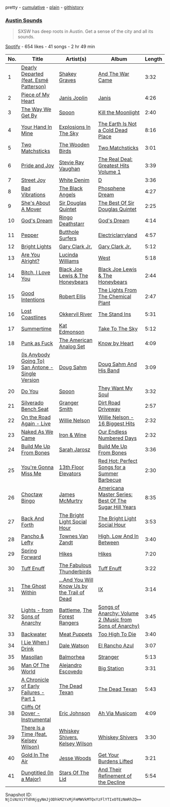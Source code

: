 pretty - [cumulative](/playlists/cumulative/2d96NZvM6U7G14LDQdNfwS.md) - [plain](/playlists/plain/2d96NZvM6U7G14LDQdNfwS) - [githistory](https://github.githistory.xyz/mackorone/spotify-playlist-archive/blob/main/playlists/plain/2d96NZvM6U7G14LDQdNfwS)

### [Austin Sounds](https://open.spotify.com/playlist/2d96NZvM6U7G14LDQdNfwS)

> SXSW has deep roots in Austin\. Get a sense of the city and all its sounds.

[Spotify](https://open.spotify.com/user/spotify) - 654 likes - 41 songs - 2 hr 49 min

| No. | Title | Artist(s) | Album | Length |
|---|---|---|---|---|
| 1 | [Dearly Departed \(feat\. Esmé Patterson\)](https://open.spotify.com/track/0ewrI06EIDMGXvgJxuyF3U) | [Shakey Graves](https://open.spotify.com/artist/1fZpYWNWdL5Z3wrDtISFUH) | [And The War Came](https://open.spotify.com/album/1Sq6MrxVCTezf62YzsbzED) | 3:32 |
| 2 | [Piece of My Heart](https://open.spotify.com/track/2RWraN4ZkuqjcNQAlBNGEH) | [Janis Joplin](https://open.spotify.com/artist/4NgfOZCL9Ml67xzM0xzIvC) | [Janis](https://open.spotify.com/album/294SMYuchjGEbo3bko8QVt) | 4:26 |
| 3 | [The Way We Get By](https://open.spotify.com/track/141UpF0ofvBWm3r5JQwZ83) | [Spoon](https://open.spotify.com/artist/0K1q0nXQ8is36PzOKAMbNe) | [Kill the Moonlight](https://open.spotify.com/album/0v3Pue4UjRmcwluqtcXw79) | 2:40 |
| 4 | [Your Hand In Mine](https://open.spotify.com/track/5uWzSBJKqdSKJ3uMrYYUIT) | [Explosions In The Sky](https://open.spotify.com/artist/1uQWmt1OhuHGRKmZ2ZcL6p) | [The Earth Is Not a Cold Dead Place](https://open.spotify.com/album/1JU4XTyTzADBQE1KpM0Wtx) | 8:16 |
| 5 | [Two Matchsticks](https://open.spotify.com/track/6J4Dh1MjjeneveGrr2JXiV) | [The Wooden Birds](https://open.spotify.com/artist/5rsPXVRen0RDTeHHyrmmLF) | [Two Matchsticks](https://open.spotify.com/album/2jCHNcxy8T8sSgwLr0vKIp) | 3:01 |
| 6 | [Pride and Joy](https://open.spotify.com/track/1oT20g6f8rvymheUIdFr19) | [Stevie Ray Vaughan](https://open.spotify.com/artist/5fsDcuclIe8ZiBD5P787K1) | [The Real Deal: Greatest Hits Volume 1](https://open.spotify.com/album/1cBgyEhogUvaKVgsdczgHm) | 3:39 |
| 7 | [Street Joy](https://open.spotify.com/track/4MUhJ7mipLddVh8PL02K0W) | [White Denim](https://open.spotify.com/artist/0RdRumkn2UydUjqytNJ2Cp) | [D](https://open.spotify.com/album/4GWaZRUOFNvNm7MwHp8AM3) | 3:36 |
| 8 | [Bad Vibrations](https://open.spotify.com/track/11ZqxmzZkezjpTX3Ax8huT) | [The Black Angels](https://open.spotify.com/artist/0VNWuGf8SMVU2AerpdhMbP) | [Phosphene Dream](https://open.spotify.com/album/76GyFrn5IwAYp2OGmhIlan) | 4:27 |
| 9 | [She's About A Mover](https://open.spotify.com/track/40Fs8G1qws6fP8Zz0Tm1u3) | [Sir Douglas Quintet](https://open.spotify.com/artist/3A2UXqQgMDJ3YNvLPyX5NW) | [The Best Of Sir Douglas Quintet](https://open.spotify.com/album/11H6HAyk5ZYXSvXmMPcBjQ) | 2:25 |
| 10 | [God's Dream](https://open.spotify.com/track/3Sj5edbCZ1q6Ko9fgow0An) | [Ringo Deathstarr](https://open.spotify.com/artist/3sWLSYm3MFYosc4AZhwajg) | [God's Dream](https://open.spotify.com/album/5bBzOrXCsPDmJxP3Lbt16K) | 4:14 |
| 11 | [Pepper](https://open.spotify.com/track/1ng36571Iyov4HBxUClySn) | [Butthole Surfers](https://open.spotify.com/artist/62BcWP4fzR8axESibNQEhs) | [Electriclarryland](https://open.spotify.com/album/7nawZF1eeyTGbrL9OsOCwz) | 4:57 |
| 12 | [Bright Lights](https://open.spotify.com/track/5YVxDOpo3E7uyZbQDIPb2O) | [Gary Clark Jr.](https://open.spotify.com/artist/01aC2ikO4Xgb2LUpf9JfKp) | [Gary Clark Jr.](https://open.spotify.com/album/67uIxxRXPNx3ot5bL9du0B) | 5:12 |
| 13 | [Are You Alright?](https://open.spotify.com/track/28EK7qsobexG3NJRrTE4tc) | [Lucinda Williams](https://open.spotify.com/artist/60ht0hWRy1yjUDfNsLuHuP) | [West](https://open.spotify.com/album/3bA55G1u1MJfdWDKW2hf8K) | 5:18 |
| 14 | [Bitch, I Love You](https://open.spotify.com/track/6XxsaUGWRXc30HgewJ10M8) | [Black Joe Lewis & The Honeybears](https://open.spotify.com/artist/6kbzJ40luXJ5IKnSpWr7SD) | [Black Joe Lewis & The Honeybears](https://open.spotify.com/album/090X467JS4xj4diMdewTZs) | 2:44 |
| 15 | [Good Intentions](https://open.spotify.com/track/6HIgrafXhn0z5ZycQIkf0E) | [Robert Ellis](https://open.spotify.com/artist/6XtG9W2KkPiQ6n1rlIvTJE) | [The Lights From The Chemical Plant](https://open.spotify.com/album/0aqTGYTiTZwpTerC1KRGER) | 2:47 |
| 16 | [Lost Coastlines](https://open.spotify.com/track/2016zoJ6TxYzqjwQNMh3kw) | [Okkervil River](https://open.spotify.com/artist/5E7zSu46SqTmgKqsc0tFkY) | [The Stand Ins](https://open.spotify.com/album/4iyJdf6kUi1QrnluWY0GfQ) | 5:31 |
| 17 | [Summertime](https://open.spotify.com/track/7hPTKT0j7mEn9lBKerFtit) | [Kat Edmonson](https://open.spotify.com/artist/6WxegST7d2jCYjq7SR8Bds) | [Take To The Sky](https://open.spotify.com/album/1MqGJoEKazTWPX0HaA17L2) | 5:12 |
| 18 | [Punk as Fuck](https://open.spotify.com/track/6FcGBRTiMQMAY7g6xquoxg) | [The American Analog Set](https://open.spotify.com/artist/376EkILFaF7BFBHr9Rzn7A) | [Know by Heart](https://open.spotify.com/album/2V3jlwKVWObfRDzgnL3E2S) | 4:09 |
| 19 | [\(Is Anybody Going To\) San Antone \- Single Version](https://open.spotify.com/track/5jbfC3A4ZfNIxAfWDQV3Vy) | [Doug Sahm](https://open.spotify.com/artist/2PL6uHCPVIWjmr6lK2U9pG) | [Doug Sahm And His Band](https://open.spotify.com/album/79bYMSm2LIp9yDh5heqhtB) | 3:09 |
| 20 | [Do You](https://open.spotify.com/track/08a6PhXyXeN3lv1DCKW9qY) | [Spoon](https://open.spotify.com/artist/0K1q0nXQ8is36PzOKAMbNe) | [They Want My Soul](https://open.spotify.com/album/55TZx6GWm1hlEbRgkGRjma) | 3:32 |
| 21 | [Silverado Bench Seat](https://open.spotify.com/track/7IU50h8qKl40dXMjifLfH4) | [Granger Smith](https://open.spotify.com/artist/4sTFGCigAQIUiEy8wSSQNF) | [Dirt Road Driveway](https://open.spotify.com/album/4cWjWjEy7OwP7GAfigCq5v) | 2:57 |
| 22 | [On the Road Again \- Live](https://open.spotify.com/track/51wQovDO0hf05pkZYvu1GI) | [Willie Nelson](https://open.spotify.com/artist/5W5bDNCqJ1jbCgTxDD0Cb3) | [Willie Nelson \- 16 Biggest Hits](https://open.spotify.com/album/7IZ5H4tIiVSnbgdoE5OhuG) | 2:32 |
| 23 | [Naked As We Came](https://open.spotify.com/track/2gUSIsapdX6jEJ0DvjqTt2) | [Iron & Wine](https://open.spotify.com/artist/4M5nCE77Qaxayuhp3fVn4V) | [Our Endless Numbered Days](https://open.spotify.com/album/20OPxsW0aYB6InxDImJRdt) | 2:32 |
| 24 | [Build Me Up From Bones](https://open.spotify.com/track/1I9dSqB5XSdwOfn9M8zpRg) | [Sarah Jarosz](https://open.spotify.com/artist/6nFBonVf7Lqaj05R0v5VGJ) | [Build Me Up From Bones](https://open.spotify.com/album/3WgIxB4vFl8i5ZHCypubIK) | 3:36 |
| 25 | [You're Gonna Miss Me](https://open.spotify.com/track/3gdGYQzGLV2vPYBFUnwZYD) | [13th Floor Elevators](https://open.spotify.com/artist/7xYxgSJaIf7yOFLmknYX38) | [Red Hot: Perfect Songs for a Summer Barbecue](https://open.spotify.com/album/3LCzOuUyevhhesA4dxu6uR) | 2:30 |
| 26 | [Choctaw Bingo](https://open.spotify.com/track/3JbUeYsABL2v3OYDLgpWa7) | [James McMurtry](https://open.spotify.com/artist/52BKc9OtCbQstAAPTIvLGH) | [Americana Master Series: Best Of The Sugar Hill Years](https://open.spotify.com/album/7AxWYdtBO1dtumo6OoyQCg) | 8:35 |
| 27 | [Back And Forth](https://open.spotify.com/track/46oKefjafNuHCI07rBCTWI) | [The Bright Light Social Hour](https://open.spotify.com/artist/7oIZ8VPQ688hUQ3dQ4y6rD) | [The Bright Light Social Hour](https://open.spotify.com/album/7CbcgjgauuqokPN7HjvG1o) | 3:53 |
| 28 | [Pancho & Lefty](https://open.spotify.com/track/0LdScbtQfXtqi0ZTYwuGGh) | [Townes Van Zandt](https://open.spotify.com/artist/3ZWab2LEVkNKiBPIClTwof) | [High, Low And In Between](https://open.spotify.com/album/5MypZwmoaYskPqgbx8y9ub) | 3:40 |
| 29 | [Spring Forward](https://open.spotify.com/track/5IAofklOM9lGCcN53YWRFW) | [Hikes](https://open.spotify.com/artist/5luRIEhyaVB12mabNujZHx) | [Hikes](https://open.spotify.com/album/3JNCzouMJUBQHVd4qxdvYl) | 7:20 |
| 30 | [Tuff Enuff](https://open.spotify.com/track/5A6NxpltFMv6jCsuA1qRHQ) | [The Fabulous Thunderbirds](https://open.spotify.com/artist/6zmLTiN3NBNCDECRbbJKkT) | [Tuff Enuff](https://open.spotify.com/album/5V9ZYrWIeMS8W5rvz7LeF4) | 3:22 |
| 31 | [The Ghost Within](https://open.spotify.com/track/06Uikl658zWr6godmheaMR) | [...And You Will Know Us by the Trail of Dead](https://open.spotify.com/artist/6wBUn8gMP85n8dPu6LoUcF) | [IX](https://open.spotify.com/album/33iWiBJ3nnJmO8gPxw4scK) | 3:14 |
| 32 | [Lights \- from Sons of Anarchy](https://open.spotify.com/track/7ExAw5efpnvHHOOTOivcta) | [Battleme](https://open.spotify.com/artist/2VnNIlyX9iVtx1FYavvm90), [The Forest Rangers](https://open.spotify.com/artist/46xMgypLHP8GNsYME3vRnV) | [Songs of Anarchy: Volume 2 \(Music from Sons of Anarchy\)](https://open.spotify.com/album/26zNMJYGEKI4lNVZoMGO6c) | 3:45 |
| 33 | [Backwater](https://open.spotify.com/track/3KZVWVH4epY2JGaqRs8bqg) | [Meat Puppets](https://open.spotify.com/artist/2h9yQhKyqOMex3QFMVeq7F) | [Too High To Die](https://open.spotify.com/album/33NHMtzngLZw6GBB1nNpVJ) | 3:40 |
| 34 | [I Lie When I Drink](https://open.spotify.com/track/5NgsQpPwUctIwodiKTR02i) | [Dale Watson](https://open.spotify.com/artist/67meObnM9NdAyCO373aaEp) | [El Rancho Azul](https://open.spotify.com/album/7zoRBT1uTnenuJyiNCt5sc) | 3:07 |
| 35 | [Masollan](https://open.spotify.com/track/4AMeTATGlTyPaPCRzpvN47) | [Balmorhea](https://open.spotify.com/artist/1U0FaHAc4fcwQcYEJFgkm9) | [Stranger](https://open.spotify.com/album/1i1nw0aTv9wCCeIrfRz3S3) | 5:13 |
| 36 | [Man Of The World](https://open.spotify.com/track/5jEYNVT3krk7k8RprQhUG8) | [Alejandro Escovedo](https://open.spotify.com/artist/1Cc79YAHP7xvQAVQSjveP6) | [Big Station](https://open.spotify.com/album/1QUGnSOQzrorna2s0x6jfY) | 3:31 |
| 37 | [A Chronicle of Early Failures \- Part 1](https://open.spotify.com/track/3mFnD6z3nGTZFPlruEzPrr) | [The Dead Texan](https://open.spotify.com/artist/0sf2u7qJQLxkZjon6FsvJT) | [The Dead Texan](https://open.spotify.com/album/55mLyioYUt6V3TxkFObTEo) | 5:43 |
| 38 | [Cliffs Of Dover \- Instrumental](https://open.spotify.com/track/5qm0KiVKMXW1kq6VrnIhz5) | [Eric Johnson](https://open.spotify.com/artist/4CxobvwTpmfpIEbkYh4pAb) | [Ah Via Musicom](https://open.spotify.com/album/4euX7BHHIVZecdn7Ii3eg2) | 4:09 |
| 39 | [There Is a Time \(feat\. Kelsey Wilson\)](https://open.spotify.com/track/1AmcbAQi7R0UkLhta58TmU) | [Whiskey Shivers](https://open.spotify.com/artist/2N91y9Uko6gWwugdCpxJYH), [Kelsey Wilson](https://open.spotify.com/artist/3bMxafREm6pz5nH9mbaucS) | [Whiskey Shivers](https://open.spotify.com/album/5I40wOfpaEMbdzn1tMV7dg) | 3:30 |
| 40 | [Gold In The Air](https://open.spotify.com/track/4zWCsM4lzJp6ou1YYOCgZI) | [Jesse Woods](https://open.spotify.com/artist/0yCYrNUvVe4VVz7xSZ1xei) | [Get Your Burdens Lifted](https://open.spotify.com/album/1pJEmROQATXPxCplIOsIBN) | 3:21 |
| 41 | [Dungtitled \(In a Major\)](https://open.spotify.com/track/3OgkfYg13Jj96E982moWje) | [Stars Of The Lid](https://open.spotify.com/artist/36pCa1JHc6hlGbfEmLzJQc) | [And Their Refinement of the Decline](https://open.spotify.com/album/6cHPEbPryLpH5VX5Eb1Vvo) | 5:54 |

Snapshot ID: `NjIsNzViYTdhNjgyNmJjODhkM2YxMjFmMWVkMTQxYzFlYTIxOTEzNmRhZQ==`
